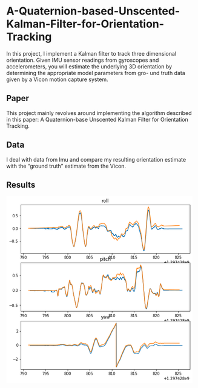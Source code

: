 # A-Quaternion-based-Unscented-Kalman-Filter-for-Orientation-Tracking

In this project, I implement a Kalman filter to track three dimensional orientation.
Given IMU sensor readings from gyroscopes and accelerometers, you will estimate the 
underlying 3D orientation by determining the appropriate model parameters from gro-
und truth data given by a Vicon motion capture system.

## Paper
This project mainly revolves around implementing the algorithm described in this paper:
A Quaternion-base Unscented Kalman Filter for Orientation Tracking.

## Data
I deal with data from Imu and compare my resulting orientation estimate with the “ground 
truth” estimate from the Vicon.

## Results
![image](https://github.com/xueqiwang0v0/A-Quaternion-based-Unscented-Kalman-Filter-for-Orientation-Tracking/blob/master/result.png)
